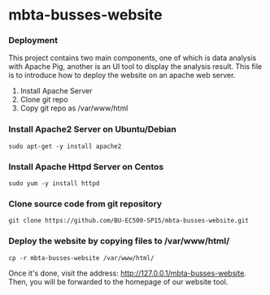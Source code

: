 # mbta-busses-website

### Deployment
This project contains two main components, one of which is data analysis with Apache Pig, another is an UI tool to display the analysis result. This file is to introduce how to deploy the website on an apache web server.

1) Install Apache Server
2) Clone git repo
3) Copy git repo as /var/www/html

### Install Apache2 Server on Ubuntu/Debian 
```
sudo apt-get -y install apache2
```

### Install Apache Httpd Server on Centos
```
sudo yum -y install httpd
```

### Clone source code from git repository
```
git clone https://github.com/BU-EC500-SP15/mbta-busses-website.git
```

### Deploy the website by copying files to /var/www/html/
```
cp -r mbta-busses-website /var/www/html/
```
Once it's done, visit the address: http://127.0.0.1/mbta-busses-website. Then, you will be forwarded to the homepage of our website tool.
